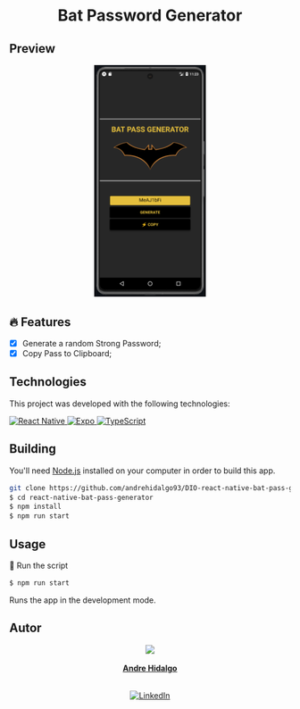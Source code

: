 <div align="center">

  <!-- project name -->
  <h1 align="center">Bat Password Generator</h1>

</div>

## Preview

<div align="center">
  <a href="#">
      <img src=".github/assets/preview.png" width="200" alt="preview" />
  </a>
</div>

## 🔥 Features
- [x] Generate a random Strong Password;
- [x] Copy Pass to Clipboard;

## Technologies

This project was developed with the following technologies:

<p align="left">
  <a href="https://reactnative.dev/docs/getting-started">
    <img alt="React Native" src="https://img.shields.io/badge/react_native-%2320232a.svg?style=for-the-badge&logo=react&logoColor=%2361DAFB" title="Go to the React Native documentation"/>
  </a>
  <a href="https://docs.expo.dev">
    <img alt="Expo" src="https://img.shields.io/badge/Expo-000020.svg?style=for-the-badge&logo=Expo&logoColor=white" title="Go to the Expo documentation"/>
  </a>
  <a href="https://www.typescriptlang.org/docs/">
    <img alt="TypeScript" src="https://img.shields.io/badge/TypeScript-3178C6.svg?style=for-the-badge&logo=TypeScript&logoColor=white" title="Go to the TypeScript documentation"/>
  </a>
</p>



## Building

You'll need [Node.js](https://nodejs.org) installed on your computer in order to build this app.

```bash
git clone https://github.com/andrehidalgo93/DIO-react-native-bat-pass-generator.git
$ cd react-native-bat-pass-generator
$ npm install
$ npm run start
```

## Usage

🔧 Run the script

```bash
$ npm run start
```

Runs the app in the development mode.<br/>

## Autor

<div align="center">
  <div>
    <img src="https://avatars.githubusercontent.com/u/49575098?v=4" width="90" />
    </br>
    <p>

<strong strong style="font-size: 14px">[Andre Hidalgo](https://github.com/andrehidalgo93)</strong>

  </div>
  <p align="center" style="margin-top: 32px;">
    <a href="https://www.linkedin.com/in/andre-hidalgo-045781215" alt="LinkedIn">
      <img alt="LinkedIn" src="https://img.shields.io/badge/linkedin-%230077B5.svg?&style=for-the-badge&logo=linkedin&logoColor=white"/>  
    </a>
  </p>
</div>